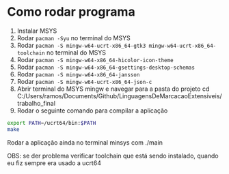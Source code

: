 # Como rodar programa

1. Instalar MSYS
2. Rodar `pacman -Syu` no terminal do MSYS
3. Rodar `pacman -S mingw-w64-ucrt-x86_64-gtk3 mingw-w64-ucrt-x86_64-toolchain` no terminal do MSYS
4. Rodar `pacman -S mingw-w64-x86_64-hicolor-icon-theme`
5. Rodar `pacman -S mingw-w64-x86_64-gsettings-desktop-schemas`
6. Rodar `pacman -S mingw-w64-x86_64-jansson`
7. Rodar `pacman -S mingw-w64-ucrt-x86_64-json-c`
8. Abrir terminal do MSYS mingw e navegar para a pasta do projeto cd C:/Users/ramos/Documents/Github/LinguagensDeMarcacaoExtensiveis/trabalho_final
9. Rodar o seguinte comando para compilar a aplicação

```bash
export PATH=/ucrt64/bin:$PATH
make
```

Rodar a aplicação ainda no terminal minsys com ./main

OBS: se der problema verificar toolchain que está sendo instalado, quando eu fiz sempre era usado a ucrt64

